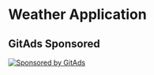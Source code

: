 # Weather Application

## GitAds Sponsored
[![Sponsored by GitAds](https://gitads.dev/v1/ad-serve?source=arnabnandy7/weather-app@github)](https://gitads.dev/v1/ad-track?source=arnabnandy7/weather-app@github)

